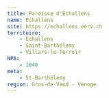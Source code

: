 ```yaml
---
title: Paroisse d'Échallens
name: Échallens
site: https://echallens.eerv.ch
territoire:
    - Échallens
    - Saint-Barthélemy
    - Villars-le-Terroir
NPA:
    - 1040
meta:
    - St-Barthélemy
region: Gros-de-Vaud - Venoge
---
```

